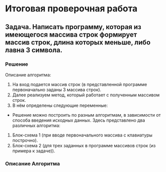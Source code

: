 # **Итоговая проверочная работа**
## **Задача.** Написать программу, которая из имеющегося массива строк формирует массив строк, длина которых меньше, либо лавна 3 символа.
### **Решение**
Описание алгоритма:
1. На вход подается массив строк (в представленной программе первоначально заданы 3 массива строк).
2. Далее реализуем метод, который работает с полученным массивом строк.
3. В нём определены следующие переменные:
*  Решение можно построить по разным алгоритмам, в зависимости от способа введения исходных данных. Здесь представлено два различных алгоритма:
1. Блок-схема 1 (при вводе первоначального массива с клавиатуры построчно).
2. Блок-схема 2 (для трех заданных в программе массивов строк (из примера к задаче)).
### **Описание Алгоритма**
